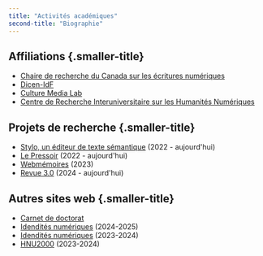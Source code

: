 ```yaml
---
title: "Activités académiques"
second-title: "Biographie"
---
```



## Affiliations {.smaller-title}

- [Chaire de recherche du Canada sur les écritures numériques](https://www.ecrituresnumeriques.ca/fr)
- [Dicen-IdF](https://www.dicen-idf.org/)
- [Culture Media Lab](https://culturemedialab.parisnanterre.fr/)
- [Centre de Recherche Interuniversitaire sur les Humanités Numériques](https://www.crihn.org/)


## Projets de recherche {.smaller-title}

- [Stylo, un éditeur de texte sémantique](https://github.com/EcrituresNumeriques/stylo) (2022 - aujourd'hui)
- [Le Pressoir](https://ecrinum.gitpages.huma-num.fr/pressoir-cli/) (2022 - aujourd'hui)
- [Webmémoires](https://dumas.ccsd.cnrs.fr/PASP/hal-04582182v1) (2023)
- [Revue 3.0](https://revue30.org/) (2024 - aujourd'hui)

## Autres sites web {.smaller-title}

- [Carnet de doctorat](https://carnet.en-cours-de.construction/)
- [Idendités numériques]() (2024-2025)
- [Idendités numériques](https://identites-numeriques.en-cours-de.construction/) (2023-2024)
- [HNU2000](https://hnu2000.en-cours-de.construction/) (2023-2024)
